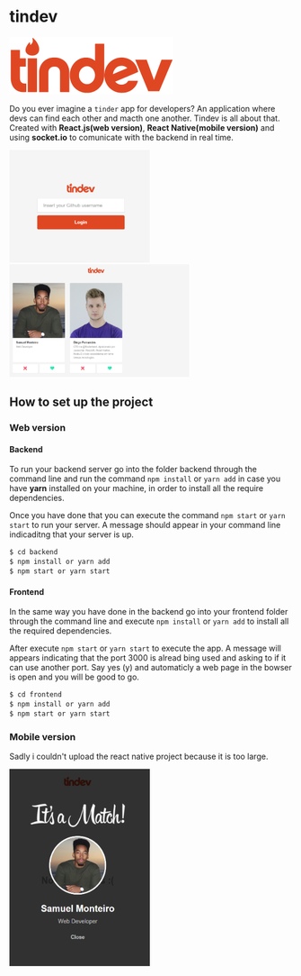 # tindev

![](frontend/src/assets/logo.png)

Do you ever imagine a ```tinder``` app for developers? An application where devs can find each other and macth one another. Tindev is all about that. Created with **React.js(web version)**, **React Native(mobile version)** and using **socket.io** to comunicate with the backend in real time.

<img src="img/login.PNG" width="250" height="200"> <img src="img/devs.PNG" width="320" height="200">

## How to set up the project

### Web version
#### Backend
To run your backend server go into the folder backend through the command line and run the command ```npm install``` or ```yarn add``` in case you have **yarn** installed on your machine, in order to install all the require dependencies.

Once you have done that you can execute the command ```npm start``` or ```yarn start``` to run your server. A message should appear in your command line indicaditng that your server is up.

```sh
$ cd backend
$ npm install or yarn add
$ npm start or yarn start
```
#### Frontend
In the same way you have done in the backend go into your frontend folder through the command line and execute ```npm install``` or ```yarn add``` to install all the required dependencies.

After execute ```npm start``` or ```yarn start``` to execute the app. A message will appears indicating that the port 3000 is alread bing used and asking to if it can use another port. Say yes (y) and automaticly a web page in the bowser is open and you will be good to go.

```sh
$ cd frontend
$ npm install or yarn add
$ npm start or yarn start
```

### Mobile version
Sadly i couldn't upload the react native project because it is too large.

  <img src="img/match.PNG" width="250" height="350">
